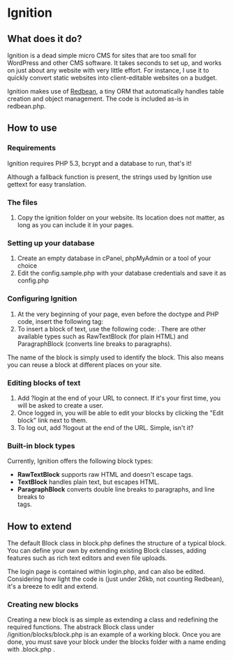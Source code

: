 
# Ignition

## What does it do?

Ignition is a dead simple micro CMS for sites that are too small for WordPress and other CMS software. It takes seconds to set up, and works on just about any website with very little effort. For instance, I use it to quickly convert static websites into client-editable websites on a budget.

Ignition makes use of [Redbean](http://redbeanphp.com), a tiny ORM that automatically handles table creation and object management. The code is included as-is in redbean.php.

## How to use

### Requirements

Ignition requires PHP 5.3, bcrypt and a database to run, that's it!

Although a fallback function is present, the strings used by Ignition use gettext for easy translation.

### The files

1. Copy the ignition folder on your website. Its location does not matter, as long as you can include it in your pages.

### Setting up your database

1. Create an empty database in cPanel, phpMyAdmin or a tool of your choice
1. Edit the config.sample.php with your database credentials and save it as config.php

### Configuring Ignition

1. At the very beginning of your page, even before the doctype and PHP code, insert the following tag: *<?php include('/path/to/ignition/ignition.php') ?>*
1. To insert a block of text, use the following code: *<?php TextBlock::show('name_of_your_block') ?>*. There are other available types such as RawTextBlock (for plain HTML) and ParagraphBlock (converts line breaks to paragraphs).

The name of the block is simply used to identify the block. This also means you can reuse a block at different places on your site.

### Editing blocks of text

1. Add ?login at the end of your URL to connect. If it's your first time, you will be asked to create a user.
1. Once logged in, you will be able to edit your blocks by clicking the "Edit block" link next to them.
1. To log out, add ?logout at the end of the URL. Simple, isn't it?

### Built-in block types

Currently, Ignition offers the following block types:

* **RawTextBlock** supports raw HTML and doesn't escape tags.
* **TextBlock** handles plain text, but escapes HTML.
* **ParagraphBlock** converts double line breaks to paragraphs, and line breaks to <br> tags.

## How to extend

The default Block class in block.php defines the structure of a typical block. You can define your own by extending existing Block classes, adding features such as rich text editors and even file uploads.

The login page is contained within login.php, and can also be edited. Considering how light the code is (just under 26kb, not counting Redbean), it's a breeze to edit and extend.

### Creating new blocks

Creating a new block is as simple as extending a class and redefining the required functions. The abstrack Block class under /ignition/blocks/block.php is an example of a working block. Once you are done, you must save your block under the blocks folder with a name ending with .block.php .